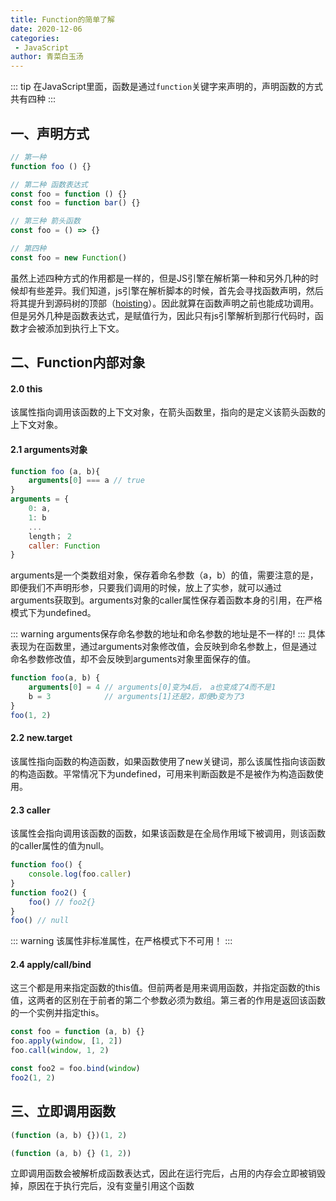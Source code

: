 ```yaml
---
title: Function的简单了解
date: 2020-12-06
categories:
 - JavaScript
author: 青菜白玉汤
---
```

::: tip
在JavaScript里面，函数是通过`function`关键字来声明的，声明函数的方式共有四种
:::
<!-- more -->

## 一、声明方式

```javascript
// 第一种
function foo () {}

// 第二种 函数表达式
const foo = function () {}
const foo = function bar() {}

// 第三种 箭头函数
const foo = () => {}

// 第四种
const foo = new Function()
```
虽然上述四种方式的作用都是一样的，但是JS引擎在解析第一种和另外几种的时候却有些差异。我们知道，js引擎在解析脚本的时候，首先会寻找函数声明，然后将其提升到源码树的顶部（[hoisting](https://developer.mozilla.org/zh-CN/docs/Glossary/Hoisting)）。因此就算在函数声明之前也能成功调用。但是另外几种是函数表达式，是赋值行为，因此只有js引擎解析到那行代码时，函数才会被添加到执行上下文。

## 二、Function内部对象

#### 2.0 this
该属性指向调用该函数的上下文对象，在箭头函数里，指向的是定义该箭头函数的上下文对象。

#### 2.1 arguments对象
```javascript
function foo (a, b){
    arguments[0] === a // true
}
arguments = {
    0: a,
    1: b
    ...
    length； 2
    caller: Function
}
```
arguments是一个类数组对象，保存着命名参数（a，b）的值，需要注意的是，即便我们不声明形参，只要我们调用的时候，放上了实参，就可以通过arguments获取到。arguments对象的caller属性保存着函数本身的引用，在严格模式下为undefined。

::: warning
arguments保存命名参数的地址和命名参数的地址是不一样的!
:::
具体表现为在函数里，通过arguments对象修改值，会反映到命名参数上，但是通过命名参数修改值，却不会反映到arguments对象里面保存的值。
```javascript
function foo(a, b) {
    arguments[0] = 4 // arguments[0]变为4后， a也变成了4而不是1
    b = 3			 // arguments[1]还是2，即便b变为了3
}
foo(1, 2)
```

#### 2.2 new.target
该属性指向函数的构造函数，如果函数使用了new关键词，那么该属性指向该函数的构造函数。平常情况下为undefined，可用来判断函数是不是被作为构造函数使用。

#### 2.3 caller
该属性会指向调用该函数的函数，如果该函数是在全局作用域下被调用，则该函数的caller属性的值为null。
```javascript
function foo() {
    console.log(foo.caller)
}
function foo2() {
    foo() // foo2{}
}
foo() // null
```
::: warning
该属性非标准属性，在严格模式下不可用！
:::

#### 2.4 apply/call/bind
这三个都是用来指定函数的this值。但前两者是用来调用函数，并指定函数的this值，这两者的区别在于前者的第二个参数必须为数组。第三者的作用是返回该函数的一个实例并指定this。
```javascript
const foo = function (a, b) {}
foo.apply(window, [1, 2])
foo.call(window, 1, 2)

const foo2 = foo.bind(window)
foo2(1, 2)
```

## 三、立即调用函数

```javascript
(function (a, b) {})(1, 2)

(function (a, b) {} (1, 2))
```

立即调用函数会被解析成函数表达式，因此在运行完后，占用的内存会立即被销毁掉，原因在于执行完后，没有变量引用这个函数